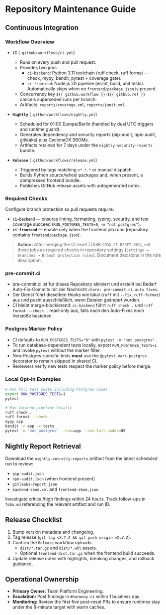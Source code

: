 # Repository Maintenance Guide

## Continuous Integration

### Workflow Overview
- **`CI`** (`.github/workflows/ci.yml`)
  - Runs on every push and pull request.
  - Provides two jobs:
    - `ci-backend`: Python 3.11 toolchain (ruff check, ruff format --check, mypy, bandit, pytest + coverage gate).
    - `ci-frontend`: Node.js 20 pipeline (eslint, build, unit tests). Automatically skips when no `frontend/package.json` is present.
  - Concurrency key `${{ github.workflow }}-${{ github.ref }}` cancels superseded runs per branch.
  - Artifacts: `reports/coverage.xml`, `reports/junit.xml`.

- **`Nightly`** (`.github/workflows/nightly.yml`)
  - Scheduled for 01:00 Europe/Berlin (handled by dual UTC triggers and runtime guard).
  - Generates dependency and security reports (pip-audit, npm audit, gitleaks) plus CycloneDX SBOMs.
  - Artifacts retained for 7 days under the `nightly-security-reports` bundle.

- **`Release`** (`.github/workflows/release.yml`)
  - Triggered by tags matching `v*.*.*` or manual dispatch.
  - Builds Python source/wheel packages and, when present, a compressed frontend bundle.
  - Publishes GitHub release assets with autogenerated notes.

### Required Checks
Configure branch protection so pull requests require:
- **`ci-backend`** — ensures linting, formatting, typing, security, and test coverage succeed (`RUN_POSTGRES_TESTS=0`, `-m "not postgres"`).
- **`ci-frontend`** — enable only when the frontend job runs (repository contains `frontend/package.json`).

> **Action:** After merging the CI reset (TASK `CODX-CI-RESET-001`), set these jobs as required checks in repository settings (`Settings → Branches → Branch protection rules`). Document decisions in the rule description.

### pre-commit.ci
- pre-commit.ci ist für dieses Repository aktiviert und erstellt bei Bedarf Auto-Fix-Commits mit der Nachricht `chore: pre-commit.ci auto fixes`.
- Der Dienst führt dieselben Hooks wie lokal (`ruff` mit `--fix`, `ruff-format`) aus und pusht ausschließlich, wenn Dateien geändert wurden.
- CI bleibt merge-blockierend: `ci-backend` führt `ruff check .` und `ruff format --check .` read-only aus, falls nach den Auto-Fixes noch Verstöße bestehen.

### Postgres Marker Policy
- CI defaults to `RUN_POSTGRES_TESTS="0"` with `pytest -m "not postgres"`.
- To run database-dependent tests locally, export `RUN_POSTGRES_TESTS=1` and invoke `pytest` without the marker filter.
- New Postgres-specific tests **must** use the `@pytest.mark.postgres` decorator to remain skipped in shared CI.
- Reviewers verify new tests respect the marker policy before merge.

### Local Opt-in Examples
```bash
# Run full test suite including Postgres cases
export RUN_POSTGRES_TESTS=1
pytest

# Run backend pipeline locally
ruff check .
ruff format --check .
mypy app
bandit -r app -x tests
pytest -m "not postgres" --cov=app --cov-fail-under=85
```

## Nightly Report Retrieval
Download the `nightly-security-reports` artifact from the latest scheduled run to review:
- `pip-audit.json`
- `npm-audit.json` (when frontend present)
- `gitleaks-report.json`
- `backend-sbom.xml` and `frontend-sbom.json`

Investigate critical/high findings within 24 hours. Track follow-ups in `ToDo.md` referencing the relevant artifact and run ID.

## Release Checklist
1. Bump version metadata and changelog.
2. Tag release (`git tag vX.Y.Z && git push origin vX.Y.Z`).
3. Confirm the `Release` workflow uploads:
   - `dist/*.tar.gz` and `dist/*.whl` assets.
   - Optional `frontend-dist.tar.gz` when the frontend build succeeds.
4. Update release notes with highlights, breaking changes, and rollback guidance.

## Operational Ownership
- **Primary Owner:** Team Platform Engineering.
- **Escalation:** Post findings in `#harmony-ci` within 1 business day.
- **Monitoring:** Review the first five post-reset PRs to ensure runtimes stay under the 8-minute target with warm caches.
